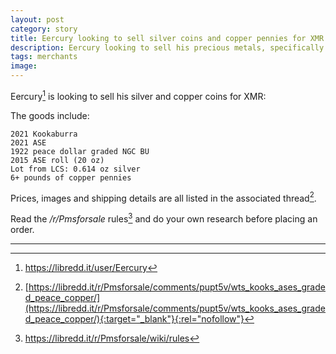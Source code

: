 ```yaml
---
layout: post
category: story
title: Eercury looking to sell silver coins and copper pennies for XMR 
description: Eercury looking to sell his precious metals, specifically silver coins and copper pennies for XMR.
tags: merchants
image: 
---
```


Eercury[^1] is looking to sell his silver and copper coins for XMR:

The goods include:

```
2021 Kookaburra
2021 ASE
1922 peace dollar graded NGC BU
2015 ASE roll (20 oz)
Lot from LCS: 0.614 oz silver
6+ pounds of copper pennies
```

Prices, images and shipping details are all listed in the associated thread[^2].

Read the */r/Pmsforsale* rules[^3] and do your own research before placing an order.

---

[^1]: https://libredd.it/user/Eercury
[^2]: [https://libredd.it/r/Pmsforsale/comments/pupt5v/wts_kooks_ases_graded_peace_copper/](https://libredd.it/r/Pmsforsale/comments/pupt5v/wts_kooks_ases_graded_peace_copper/){:target="_blank"}{:rel="nofollow"}
[^3]: https://libredd.it/r/Pmsforsale/wiki/rules
